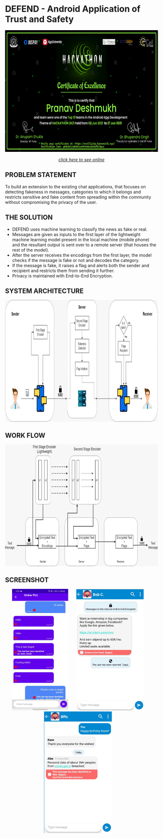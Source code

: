 # DEFEND - Android Application of Trust and Safety

<p align="center">
<img src="https://github.com/pranav1152/DEFEND/blob/main/Images/Certificate%20of%20Excelence.png" height="400" width="800">
</p>
<p align="center">
<a href="https://ecelliiitp.karoverify.xyz/Certificates/Th_App/a05b8612a6b491ea945666a2b66ef629pra.png" target="_blank"><i>click here to see online</i></a>
</p>

## PROBLEM STATEMENT
To build an extension to the existing chat applications, that focuses on detecting fakeness in messages, categories to which it belongs and restricts sensitive and fake content from spreading within the community without compromising the privacy of the user.

## THE SOLUTION
<ul>
<li>DEFEND uses machine learning to classify the news as fake or real.</li>
<li>Messages are given as inputs to the first layer of the lightweight machine learning model present in the local machine (mobile phone) and the resultant output is sent over to a remote server (that houses the rest of the model). </li>
<li>After the server receives the encodings from the first layer, the model checks if the message is fake or not and decodes the category. </li>
<li>If the message is fake, it raises a flag and alerts both the sender and recipient and restricts them from sending it further. </li>
<li>Privacy is maintained with End-to-End Encryption. </li>
</ul>

## SYSTEM ARCHITECTURE
<p align="center">
<img src="https://github.com/pranav1152/DEFEND/blob/main/Images/System%20Architecture.jpeg" height="400">
</p>

## WORK FLOW
<p align="center">
<img src="https://github.com/pranav1152/DEFEND/blob/main/Images/Workflow.jpeg" height="400">
</p>

## SCREENSHOT
<p align="center">
<img src="https://github.com/pranav1152/DEFEND/blob/main/Images/Output1.jpeg" height="400"> &nbsp; &nbsp; &nbsp;
<img src="https://github.com/pranav1152/DEFEND/blob/main/Images/ScreenShot1.jpeg" height="400"> &nbsp; &nbsp; &nbsp;
<img src="https://github.com/pranav1152/DEFEND/blob/main/Images/ScreenShot2.jpeg" height="400"> &nbsp; &nbsp; &nbsp; 
</p>
